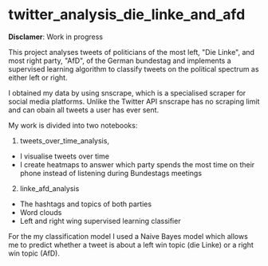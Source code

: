 # twitter_analysis_die_linke_and_afd
**Disclamer**: Work in progress

This project analyses tweets of politicians of the most left, "Die Linke", and most right party, "AfD", of the German bundestag and implements a supervised learning algorithm to classify tweets on the political spectrum as either left or right.

I obtained my data by using snscrape, which is a specialised scraper for social media platforms. Unlike the Twitter API snscrape has no scraping limit and can obain all tweets a user has ever sent.

My work is divided into two notebooks:

1. tweets_over_time_analysis, 
* I visualise tweets over time
* I create heatmaps to answer which party spends the most time on their phone instead of listening during Bundestags meetings

2. linke_afd_analysis
* The hashtags and topics of both parties
* Word clouds 
* Left and right wing supervised learning classifier

For the my classification model I used a Naive Bayes model which allows me to predict whether a tweet is about a left win topic (die Linke) or a right win topic (AfD).
